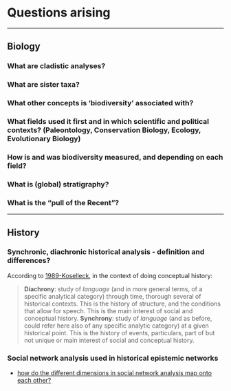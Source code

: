 # Questions arising

---

## Biology

### What are cladistic analyses?

### What are sister taxa?

### What other concepts is ‘biodiversity’ associated with?

### What fields used it first and in which scientific and political contexts? (Paleontology, Conservation Biology, Ecology, Evolutionary Biology)

### How is and was biodiversity measured, and depending on each field?

### What is (global) stratigraphy?

### What is the “pull of the Recent”?

---
## History

### Synchronic, diachronic historical analysis - definition and differences?
According to [1989-Koselleck](1989-Koselleck.md), in the context of doing conceptual history:

> **Diachrony**: study of *language* (and in more general terms, of a specific analytical category) through time, thorough several of historical contexts. This is the history of structure, and the conditions that allow for speech. This is the main interest of social and conceptual history.
> **Synchrony**: study of *language*  (and as before, could refer here also of any specific analytic category) at a given historical point. This is the history of events, particulars, part of but not unique or main interest of social and conceptual history. 


### Social network analysis used in historical epistemic networks
- [how do the different dimensions in social network analysis map onto each other?](how%20do%20the%20different%20dimensions%20in%20social%20network%20analysis%20map%20onto%20each%20other?.md)


